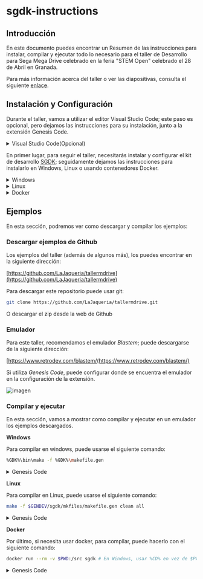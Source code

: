 # sgdk-instructions

## Introducción

En este documento puedes encontrar un Resumen de las instrucciones para instalar, compilar y ejecutar todo lo necesario para el taller de Desarrollo para Sega Mega Drive celebrado en la feria "STEM Open" celebrado el 28 de Abril en Granada.

Para más información acerca del taller o ver las diapositivas, consulta el siguiente [enlace](https://docs.google.com/presentation/d/1EiIG_s2G1itPPTynk2w162dxMUYrKRXF8kGXLYqNhtc/edit?usp=sharing).

## Instalación y Configuración


Durante el taller, vamos a utilizar el editor Visual Studio Code; este paso es opcional, pero dejamos las instrucciones para su instalación, junto a la extensión Genesis Code.

<details><summary>Visual Studio Code(Opcional)</summary>

 Si utiliza Visual Studio Code, puede descargarlo desde la siguiente dirección:
  
  [https://code.visualstudio.com/](https://code.visualstudio.com/)
  
  Una vez descargado e instalado, puede instalar la extensión _Genesis Code_ que utilizaremos en este taller. Para instalar una extensión, puede utilizar el gestor de extensiones del propio editor e instalar la extensión _Genesis Code_.
  
  ![imagen](https://user-images.githubusercontent.com/6067824/165355160-98bf5abe-8e7f-48b8-87d6-f2e5ef588de5.png)

  Para instalarlo, simplemente pulse el botón install (o instalar).
</details>

En primer lugar, para seguir el taller, necesitarás instalar y configurar el kit de desarrollo [SGDK](https://github.com/Stephane-D/SGDK); seguidamente dejamos las instrucciones para instalarlo en Windows, Linux o usando contenedores Docker.



<details><summary>Windows</summary>
  
  Para instalar en windows, primero necesitaremos instalar Java a través de su JRE, como prerequisito.
  
  Una vez instalados los prerequisitos, descargaremos la ultima version del SGDK:
  
  [https://github.com/Stephane-D/SGDK/releases/tag/v1.70](https://github.com/Stephane-D/SGDK/releases/tag/v1.70)
  
  Una vez hecho esto, descomprimiremos la descarga donde más nos guste, y estableceremos la variable de entorno _GDK_.
  
  **NOTA**: Si se utiliza la extensión _Genesis Code_, podeis configurar la variable GDK dentro de la configuración de Visual Studio Code.
  
</details>

<details><summary>Linux</summary>

  Para poder utilizar SGDK con Linux, puede usarse el proyecto _GENDEV_; El cual puede descargar la siguiente versión:
  
  [https://github.com/kubilus1/gendev/releases/tag/0.5.1](https://github.com/kubilus1/gendev/releases/tag/0.5.1)
  
  Puede descargar el fichero .deb (para sistemas basados en debian) o el fichero comprimido.
  
  Antes de instalar el .deb o descomprimir, necesita instalar las siguientes dependencias:
  
  ```bash
  apt update
  apt install texinfo default-jre
  ```
  
  Una vez instaladas, puede instalar el fichero .deb o descomprimir el fichero descargado.
  
  ```bash
  dpkg -i <fichero.deb>
  ```
  
  Por último, establecer la variable de entorno _GENDEV_ a donde tenga instalado gendev.
  
  ```bash
  export GENDEV=/opt/gendev
  ```
  
  **NOTA**: También puede establacer el valor de esta variable, usando la configuración de Genesis Code.
  </details>
  
 <details><summary>Docker</summary>

 Podemos generar y utilizar una imagen docker con SGDK y tener toda la librería a través de un contenedor Docker. En primer lugar, necesitará instalar Docker en su Sistema. Puede encontrar las instrucciones [aquí](https://docs.docker.com/engine/install/).
    
 Una vez instalado, descargaremos la última versión de SGDK, y la descomprimiremos donde queramos; este paso es el mismo que para Windows:
    
 [https://github.com/Stephane-D/SGDK/releases/tag/v1.70](https://github.com/Stephane-D/SGDK/releases/tag/v1.70)

 Una vez descomprimido, abriremos una consola en la carpeta donde se encuentra SGDK, y ejecutaremos el siguiente comando:
    
  ```bash
  docker build -t sgdk .
  ```
    
  Esto tardara un rato; ya que tendrá que instalar y configurar todas las dependencias. Una vez hecho esto, ya podemos utilizar SGDK a través de Docker.
    
  </details>
  
## Ejemplos

En esta sección, podremos ver como descargar y compilar los ejemplos:
  
### Descargar ejemplos de Github
  
 Los ejemplos del taller (además de algunos más), los puedes encontrar en la siguiente dirección:
  
  [https://github.com/LaJaqueria/tallermdrive](https://github.com/LaJaqueria/tallermdrive)
  
  Para descargar este repositorio puede usar git:
  
  ```bash
  git clone https://github.com/LaJaqueria/tallermdrive.git
  ```
  
  O descargar el zip desde la web de Github

### Emulador
  
  Para este taller, recomendamos el emulador _Blastem_; puede descargarse de la siguiente dirección:
  
  [https://www.retrodev.com/blastem/(https://www.retrodev.com/blastem/)

  Si utiliza _Genesis Code_, puede configurar donde se encuentra el emulador en la configuración de la extensión.
  
  ![imagen](https://user-images.githubusercontent.com/6067824/165358702-2b6c3b57-c7e6-4089-a5cc-2fd0981803c1.png)

### Compilar y ejecutar

  En esta sección, vamos a mostrar como compilar y ejecutar en un emulador los ejemplos descargados.
  
**Windows**
  
  Para compilar en windows, puede usarse el siguiente comando:
  
  ```bash
  %GDK%\bin\make -f %GDK%\makefile.gen
  ```
  
  <details><summary>Genesis Code </summary>
  Puede usar el comando _Genesis Code: Compile & Run_ (Para abrir la consola de comandos usad la combinación <kbd>ctrl</kbd>+<kbd>Mayus</kbd>+<kbd>P</kbd>.
  
  Además, comprueba en la configuración de Genesis Code que tiene seleccionado el Toolchain SGDK/GENDEV.
    
   ![imagen](https://user-images.githubusercontent.com/6067824/165360000-9e7a75b7-1a73-459c-85d6-5d4d61eaca8a.png)

 </details>

  
 **Linux**
  
  Para compilar en Linux, puede usarse el siguiente comando:
  
  ```bash
  make -f $GENDEV/sgdk/mkfiles/makefile.gen clean all
  ```` 
  
  <details><summary>Genesis Code </summary>
   Puede usar el comando _Genesis Code: Compile & Run_ (Para abrir la consola de comandos usad la combinación <kbd>ctrl</kbd>+<kbd>Mayus</kbd>+<kbd>P</kbd>.
  
   Además, comprueba en la configuración de Genesis Code que tiene seleccionado el Toolchain SGDK/GENDEV.
    
   ![imagen](https://user-images.githubusercontent.com/6067824/165360000-9e7a75b7-1a73-459c-85d6-5d4d61eaca8a.png)

 </details>
  
  **Docker**
  
  Por último, si necesita usar docker, para compilar, puede hacerlo con el siguiente comando:
  
  ```bash
  docker run --rm -v $PWD:/src sgdk # En Windows, usar %CD% en vez de $PWD.
  ```
  
  <details><summary>Genesis Code </summary>
  Puede usar el comando _Genesis Code: Compile & Run_ (Para abrir la consola de comandos usad la combinación <kbd>ctrl</kbd>+<kbd>Mayus</kbd>+<kbd>P</kbd>.
  
  Además, comprueba en la configuración de Genesis Code que tiene seleccionado el Toolchain Docker. Además, de comprobar que el nombre de la imagen es correcta.
    
  ![imagen](https://user-images.githubusercontent.com/6067824/165360605-098fdac3-403f-4b88-8303-f8ad5ff99165.png)

 </details>
